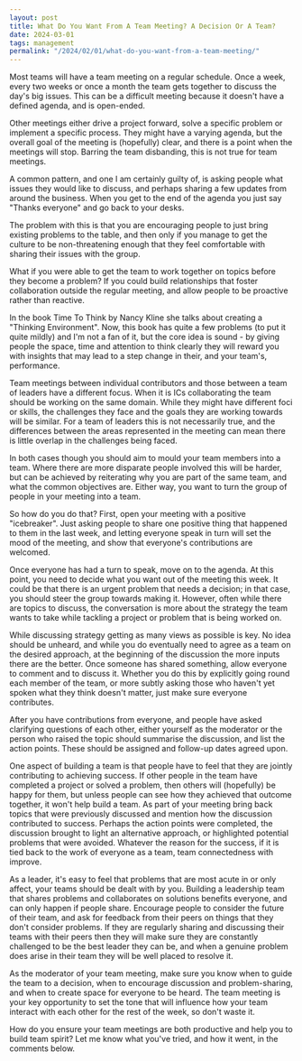 ```yaml
---
layout: post
title: What Do You Want From A Team Meeting? A Decision Or A Team?
date: 2024-03-01
tags: management
permalink: "/2024/02/01/what-do-you-want-from-a-team-meeting/"
---
```


Most teams will have a team meeting on a regular schedule. Once a week,
every two weeks or once a month the team gets together to discuss the
day's big issues. This can be a difficult meeting because it doesn't have
a defined agenda, and is open-ended.

Other meetings either drive a project forward, solve a
specific problem or implement a specific process. They might have a
varying agenda, but the overall goal of the meeting is (hopefully) clear,
and there is a point when the meetings will stop. Barring the team disbanding,
this is not true for team meetings.

A common pattern, and one I am certainly guilty of, is asking people
what issues they would like to discuss, and perhaps sharing a few updates
from around the business. When you get to the end of the agenda you just say
"Thanks everyone" and go back to your desks.

The problem with this is that you are encouraging people to just bring
existing problems to the table, and then only if you manage to get the culture
to be non-threatening enough that they feel comfortable with sharing their
issues with the group.

What if you were able to get the team to work together on topics before they
become a problem? If you could build relationships that foster collaboration
outside the regular meeting, and allow people to be proactive rather than
reactive.

In the book Time To Think by Nancy Kline she talks about creating a "Thinking
Environment". Now, this book has quite a few problems (to put it quite mildly)
and I'm not a fan of it, but the core idea is sound - by giving people the space,
time and attention to think clearly they will reward you with insights that may
lead to a step change in their, and your team's, performance.

Team meetings between individual contributors and those between a team of leaders have a
different focus. When it is ICs collaborating the team should be working on the same domain.
While they might have different foci or skills, the challenges they face and the goals they
are working towards will be similar. For a team of leaders this is not necessarily true,
and the differences between the areas represented in the meeting can mean there is little
overlap in the challenges being faced.

In both cases though you should aim to mould your team members into a team. Where
there are more disparate people involved this will be harder, but can be achieved
by reiterating why you are part of the same team, and what the common objectives are.
Either way, you want to turn the group of people in your meeting into a team.

So how do you do that? First, open your meeting with a positive "icebreaker".
Just asking people to share one positive thing that happened to them in the
last week, and letting everyone speak in turn will set the mood of the meeting,
and show that everyone's contributions are welcomed.

Once everyone has had a turn to speak, move on to the agenda. At this point, you
need to decide what you want out of the meeting this week. It could be that there
is an urgent problem that needs a decision; in that case, you should
steer the group towards making it. However, often while there are topics to discuss,
the conversation is more about the strategy the team wants to take while tackling
a project or problem that is being worked on. 

While discussing strategy getting as many views as possible is key. No idea should be
unheard, and while you do eventually need to agree as a team on the desired approach,
at the beginning of the discussion the more inputs there are the better. Once someone
has shared something, allow everyone to comment and to discuss it. Whether you do
this by explicitly going round each member of the team, or more subtly asking those
who haven't yet spoken what they think doesn't matter, just make sure everyone contributes.

After you have contributions from everyone, and people have asked clarifying questions
of each other, either yourself as the moderator or the person who raised the topic
should summarise the discussion, and list the action points. These should be assigned
and follow-up dates agreed upon.

One aspect of building a team is that people have to feel that they are jointly contributing
to achieving success. If other people in the team have completed a project or solved a problem,
then others will (hopefully) be happy for them, but unless people can see how they achieved
that outcome together, it won't help build a team. As part of your meeting bring back topics
that were previously discussed and mention how the discussion contributed to success. Perhaps
the action points were completed, the discussion brought to light an alternative approach, or
highlighted potential problems that were avoided. Whatever the reason for the success, if it
is tied back to the work of everyone as a team, team connectedness with improve.

As a leader, it's easy to feel that problems that are most acute in or only affect, your
teams should be dealt with by you. Building a leadership team that shares problems
and collaborates on solutions benefits everyone, and can only happen if people share.
Encourage people to consider the future of their team, and ask for feedback from their
peers on things that they don't consider problems. If they are regularly sharing and
discussing their teams with their peers then they will make sure they are constantly
challenged to be the best leader they can be, and when a genuine problem does arise in their
team they will be well placed to resolve it.

As the moderator of your team meeting, make sure you know when to guide the team to a decision,
when to encourage discussion and problem-sharing, and when to create space for everyone to be
heard. The team meeting is your key opportunity to set the tone that will influence how your
team interact with each other for the rest of the week, so don't waste it.

How do you ensure your team meetings are both productive and help you to build team spirit?
Let me know what you've tried, and how it went, in the comments below.

